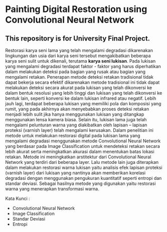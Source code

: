 # Painting Digital Restoration using Convolutional Neural Network
## This repository is for University Final Project.

Restorasi karya seni lama yang telah mengalami degradasi dikarenakan lingkungan dan usia dari karya seni tersebut mengakibatkan beberapa karya seni sulit untuk dikenali, terutama **karya seni lukisan**. Pada lukisan yang  mengalami degradasi terdapat faktor - faktor yang harus diperhatikan dalam melakukan deteksi pada bagian yang rusak atau bagian yang mengalami retakan. Penerapan metode deteksi retakan tradisional tidak dapat bekerja secara efektif dikarenakan metode tradisional ini tidak dapat melakukan deteksi secara akurat pada lukisan yang telah dikonversi ke dalam bentuk resolusi yang lebih tinggi dan lukisan yang telah dikonversi ke bentuk lain, seperti konversi ke dalam lukisan infrared atau negatif. Lebih jauh lagi, terdapat beberapa lukisan yang memiliki pola dan komposisi yang rumit, yang pada akhirnya akan menyebabkan proses deteksi retakan menjadi lebih sulit jika hanya menggunakan lukisan yang ditangkap menggunakan lensa kamera biasa. Selain itu, lukisan lama juga telah mengalami pelunturan warna yang diakibatkan oleh lapisan – lapisan proteksi (varnish layer) telah mengalami kerusakan. Dalam penelitian ini metode untuk melakukan restorasi digital pada lukisan lama yang mengalami degradasi menggunakan metode Convolutional Neural Network yang berdasar pada Image Classification untuk mendeteksi retakan secara lebih akurat serta meningkatkan akurasi dalam menentukan batas lokasi retakan. Metode ini meningkatkan arstitektur dari Convolutional Neural Network yang terdiri dari beberapa layer. Lalu metode lain juga diterapkan dalam melakukan restorasi warna lukisan yaitu analisis efek lapisan proteksi (varnish layer) dari lukisan yang nantinya akan memberikan korelasi degradasi dengan menggunakan pengukuran kuantitatif seperti entropi dan standar deviasi. Sebagai hasilnya metode yang digunakan yaitu restorasi warna yang menerapkan transformasi warna.

Kata Kunci	: 
- Convolutional Neural Network
- Image Classification
- Standar Deviasi
- Entropi
 
